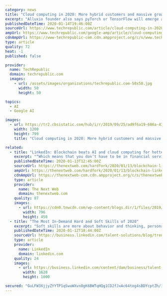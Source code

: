 ```yaml
---
category: news
title: "Cloud computing in 2020: More hybrid customers and massive growth in China"
excerpt: "Alluxio founder also says pyTorch or TensorFlow will emerge as the top choice among machine learning frameworks. Engineers who can manage structured and unstructured data will be the most in demand IT professionals in 2020 as companies build out their data technology infrastructure, according to Alluxio founder and CTO Haoyuan Li. He ..."
publishedDateTime: 2020-01-14T19:46:00Z
sourceUrl: https://www.techrepublic.com/article/cloud-computing-in-2020-more-hybrid-customers-and-massive-growth-in-china/
ampUrl: https://www.techrepublic.com/google-amp/article/cloud-computing-in-2020-more-hybrid-customers-and-massive-growth-in-china/
cdnAmpUrl: https://www-techrepublic-com.cdn.ampproject.org/c/s/www.techrepublic.com/google-amp/article/cloud-computing-in-2020-more-hybrid-customers-and-massive-growth-in-china/
type: article
quality: 72
heat: -1
published: false

provider:
  name: TechRepublic
  domain: techrepublic.com
  images:
    - url: /assets/images/organizations/techrepublic.com-50x50.jpg
      width: 50
      height: 50

topics:
  - AI
  - Google AI

images:
  - url: https://tr2.cbsistatic.com/hub/i/r/2019/09/25/ad9f6a19-686a-4383-b9e0-4d5cca38d599/resize/1200x/ee305c191ab3d54326490b6d17feb414/istock-512454930industrycloud4.jpg
    width: 1200
    height: 799
    title: "Cloud computing in 2020: More hybrid customers and massive growth in China"

related:
  - title: "LinkedIn: Blockchain beats AI and cloud computing for hottest skill in 2020"
    excerpt: "“Which means that you don’t have to be in financial services to be seeking new hires who have background and expertise in putting blockchain to use.” The Microsoft-owned company then urged recruiters ... How one behaves, how they think, and their cognitive skills are all examples of soft skills. While soft skills are difficult to measure ..."
    publishedDateTime: 2020-01-13T12:45:00Z
    sourceUrl: https://thenextweb.com/hardfork/2020/01/13/blockchain-linkedin-solidity-ethereum-cryptocurrency-jobs-recruitment/
    ampUrl: https://thenextweb.com/hardfork/2020/01/13/blockchain-linkedin-solidity-ethereum-cryptocurrency-jobs-recruitment/amp/
    cdnAmpUrl: https://thenextweb-com.cdn.ampproject.org/c/s/thenextweb.com/hardfork/2020/01/13/blockchain-linkedin-solidity-ethereum-cryptocurrency-jobs-recruitment/amp/
    type: article
    provider:
      name: The Next Web
      domain: thenextweb.com
    quality: 87
    images:
      - url: https://cdn0.tnwcdn.com/wp-content/blogs.dir/1/files/2019/05/cryptocurrency-blockchain-development-programming-ethereum-solidity-javascript-java-796x450.jpg
        width: 796
        height: 450
  - title: "The Most In-Demand Hard and Soft Skills of 2020"
    excerpt: "Soft skills are more about behavior and thinking, personal traits and cognitive skills. They’re typically more difficult to measure ... Which means that you don’t have to be in financial services to be seeking new hires who have background and expertise in putting blockchain to use. So, recruiters should start becoming familiar with ..."
    publishedDateTime: 2020-01-12T18:44:00Z
    sourceUrl: https://business.linkedin.com/talent-solutions/blog/trends-and-research/2020/most-in-demand-hard-and-soft-skills
    type: article
    provider:
      name: LinkedIn
      domain: linkedin.com
    quality: 24
    images:
      - url: https://business.linkedin.com/content/dam/business/talent-solutions/global/en_us/blog/2020/01/in-demand-soft-and-hard-skills.jpg
        width: 1620
        height: 1000

secured: "GuLFW3XjjyZYYTP1qSwuWXvn8gK6BWTqHQg1CD2fJxAc64tog4sBDYcptZh/1OkvDLfwyAGudkVyZ5D1EYeTnDYgh09Zsg4K65zCqWBKB5ANDyJjeNz8LXMLvKCP7hNmMLMHnCK89kUwN+jQJI+CJI4PHWW9q8tj+08jUg6nQ0K0qP1t4L3GgKTTTZa/LerP7lWYHevbpHii8+H+cVXX80NMV0yreVMvJaRHnvxAzxCJwjvmzDdpnEmHOTRD0YO/9o0Xy4Y3yDLOvu1dCPDQ4Z+dwzVmFHVhWv0VEcsCJ7nCbDgAIfIZtCrF1QzG9GuaqP3XbEtGJWZvgsV91+WypfS/pNEPKCnqx/yc9gyy00AN0NyrdGpexOZ8lLXm9rAi2imeWd5soH7vmcAP6BPFuihLEwK3QMgAn76elG7oIguwBtXD5xWFZIArrFmBmK5d6sTA9S7EFWgTTIA4WKmOzw==;x8pn6ouGgk2KpF4+hCgQWw=="
---
```


